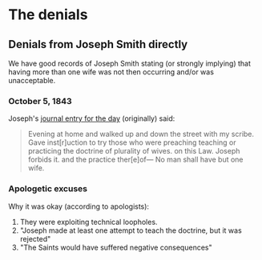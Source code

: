 
# The denials

## Denials from Joseph Smith directly

We have good records of Joseph Smith stating (or strongly implying) that having more than one wife was not then occurring and/or was unacceptable.

### October 5, 1843

Joseph's [journal entry for the day](https://docs.google.com/viewer?url=https://github.com/faenrandir/a_careful_examination/raw/4a1e6af8ca63214675784b3055c1c17eb8412013/documents/polygamy/oct5-1843/october-5th-journal-entry.pdf) (originally) said:

> Evening at home and walked up and down the street with my scribe.  Gave inst[r]uction to try those who were preaching teaching or practicing the doctrine of plurality of wives. on this Law. Joseph forbids it. and the practice ther[e]of— No man shall have but one wife.

### 




### Apologetic excuses

Why it was okay (according to apologists):

1. They were exploiting technical loopholes.
2. "Joseph made at least one attempt to teach the doctrine, but it was rejected"
3. "The Saints would have suffered negative consequences"
